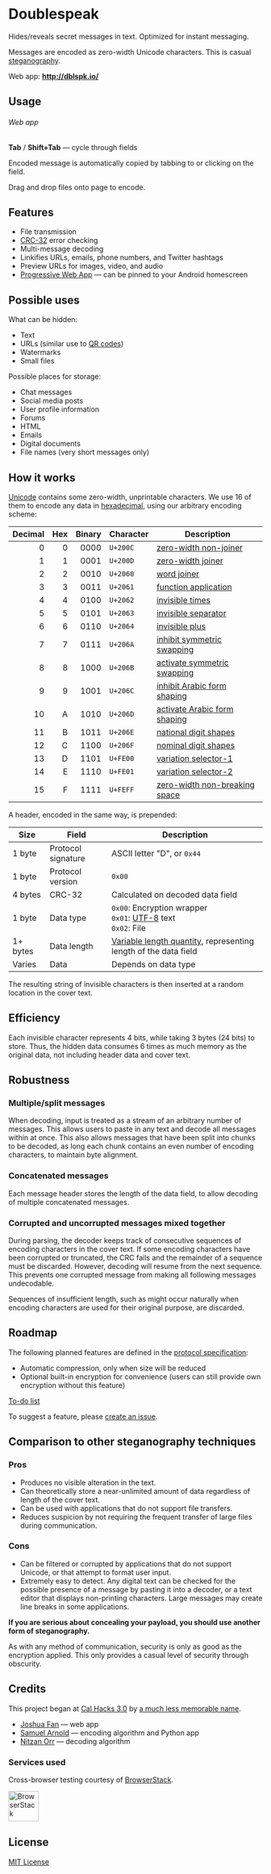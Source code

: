 # Doublespeak

Hides/reveals secret messages in text. Optimized for instant messaging.

Messages are encoded as zero-width Unicode characters. This is casual [steganography](https://en.wikipedia.org/wiki/Steganography).

Web app: __http://dblspk.io/__

## Usage

###### Web app

__Tab__ / __Shift+Tab__ &mdash; cycle through fields

Encoded message is automatically copied by tabbing to or clicking on the field.

Drag and drop files onto page to encode.

## Features

* File transmission
* [CRC-32](https://en.wikipedia.org/wiki/Cyclic_redundancy_check) error checking
* Multi-message decoding
* Linkifies URLs, emails, phone numbers, and Twitter hashtags
* Preview URLs for images, video, and audio
* [Progressive Web App](https://developers.google.com/web/progressive-web-apps/) &mdash; can be pinned to your Android homescreen

## Possible uses

What can be hidden:

* Text
* URLs (similar use to [QR codes](https://en.wikipedia.org/wiki/QR_code))
* Watermarks
* Small files

Possible places for storage:

* Chat messages
* Social media posts
* User profile information
* Forums
* HT⁢⁢‌‌⁮⁯︁⁮︀⁢⁠⁣‌‍‍⁡⁣⁬⁤﻿⁪⁣⁠⁪⁪⁠⁤⁣⁠‌⁪‌⁪⁠⁤⁣⁪⁢⁪⁢⁪⁬⁠‌⁤⁪⁤﻿⁤﻿⁤⁢⁠︁ML
* Emails
* Digital documents
* File names (very short messages only)

## How it works

[Unicode](https://en.wikipedia.org/wiki/Unicode) contains some zero-width, unprintable characters. We use 16 of them to encode any data in [hexadecimal](https://en.wikipedia.org/wiki/Hexadecimal), using our arbitrary encoding scheme:

| Decimal | Hex | Binary | Character | Description |
| -------:| ---:| ------:| --------- | ----------- |
|    0    |  0  |  0000  | `U+200C`  | [zero-width non-joiner](https://en.wikipedia.org/wiki/Zero-width_non-joiner) |
|    1    |  1  |  0001  | `U+200D`  | [zero-width joiner](https://en.wikipedia.org/wiki/Zero-width_joiner) |
|    2    |  2  |  0010  | `U+2060`  | [word joiner](https://en.wikipedia.org/wiki/Word_joiner) |
|    3    |  3  |  0011  | `U+2061`  | [function application](https://codepoints.net/U+2061) |
|    4    |  4  |  0100  | `U+2062`  | [invisible times](https://codepoints.net/U+2062) |
|    5    |  5  |  0101  | `U+2063`  | [invisible separator](https://codepoints.net/U+2063) |
|    6    |  6  |  0110  | `U+2064`  | [invisible plus](https://codepoints.net/U+2064) |
|    7    |  7  |  0111  | `U+206A`  | [inhibit symmetric swapping](https://codepoints.net/U+206A) |
|    8    |  8  |  1000  | `U+206B`  | [activate symmetric swapping](https://codepoints.net/U+206B) |
|    9    |  9  |  1001  | `U+206C`  | [inhibit Arabic form shaping](https://codepoints.net/U+206C) |
|   10    |  A  |  1010  | `U+206D`  | [activate Arabic form shaping](https://codepoints.net/U+206D) |
|   11    |  B  |  1011  | `U+206E`  | [national digit shapes](https://codepoints.net/U+206E) |
|   12    |  C  |  1100  | `U+206F`  | [nominal digit shapes](https://codepoints.net/U+206F) |
|   13    |  D  |  1101  | `U+FE00`  | [variation selector-1](https://en.wikipedia.org/wiki/Variation_Selectors_(Unicode_block)) |
|   14    |  E  |  1110  | `U+FE01`  | [variation selector-2](https://en.wikipedia.org/wiki/Variation_Selectors_(Unicode_block)) |
|   15    |  F  |  1111  | `U+FEFF`  | [zero-width non-breaking space](https://en.wikipedia.org/wiki/Byte_order_mark) |

A header, encoded in the same way, is prepended:

| Size | Field | Description |
| ---- | ----- | ----------- |
| 1 byte | Protocol signature | ASCII letter "D", or ```0x44``` |
| 1 byte | Protocol version | ```0x00``` |
| 4 bytes | CRC-32 | Calculated on decoded data field |
| 1 byte | Data type | ```0x00```: Encryption wrapper<br>```0x01```: [UTF-8](https://en.wikipedia.org/wiki/UTF-8) text<br>```0x02```: File |
| 1+ bytes | Data length | [Variable length quantity](https://en.wikipedia.org/wiki/Variable-length_quantity), representing length of the data field |
| Varies | Data | Depends on data type |

The resulting string of invisible characters is then inserted at a random location in the cover text.

## Efficiency

Each invisible character represents 4 bits, while taking 3 bytes (24 bits) to store. Thus, the hidden data consumes 6 times as much memory as the original data, not including header data and cover text.

## Robustness

### Multiple/split messages

When decoding, input is treated as a stream of an arbitrary number of messages. This allows users to paste in any text and decode all messages within at once. This also allows messages that have been split into chunks to be decoded, as long each chunk contains an even number of encoding characters, to maintain byte alignment.

### Concatenated messages

Each message header stores the length of the data field, to allow decoding of multiple concatenated messages.

### Corrupted and uncorrupted messages mixed together

During parsing, the decoder keeps track of consecutive sequences of encoding characters in the cover text. If some encoding characters have been corrupted or truncated, the CRC fails and the remainder of a sequence must be discarded. However, decoding will resume from the next sequence. This prevents one corrupted message from making all following messages undecodable.

Sequences of insufficient length, such as might occur naturally when encoding characters are used for their original purpose, are discarded.

## Roadmap

The following planned features are defined in the [protocol specification](https://docs.google.com/spreadsheets/d/1sx-kw7LFz4f7Qrtmo68lRi8_msIRVGsvGhiQuWppR4A/):

* Automatic compression, only when size will be reduced
* Optional built-in encryption for convenience (users can still provide own encryption without this feature)

[To-do list](https://github.com/joshuaptfan/doublespeak/projects/1)

To suggest a feature, please [create an issue](https://github.com/joshuaptfan/doublespeak/issues).

## Comparison to other steganography techniques

### Pros

* Produces no visible alteration in the text.
* Can theoretically store a near-unlimited amount of data regardless of length of the cover text.
* Can be used with applications that do not support file transfers.
* Reduces suspicion by not requiring the frequent transfer of large files during communication.

### Cons

* Can be filtered or corrupted by applications that do not support Unicode, or that attempt to format user input.
* Extremely easy to detect. Any digital text can be checked for the possible presence of a message by pasting it into a decoder, or a text editor that displays non-printing characters. Large messages may create line breaks in some applications.

__If you are serious about concealing your payload, you should use another form of steganography.__

As with any method of communication, security is only as good as the encryption applied. This only provides a casual level of security through obscurity.

## Credits

This project began at [Cal Hacks 3.0](https://calhacks3.devpost.com/) by [a much less memorable name](https://devpost.com/software/invisicrypt).

* [Joshua Fan](https://github.com/joshuaptfan) &mdash; web app
* [Samuel Arnold](https://github.com/Grond66) &mdash; encoding algorithm and Python app
* [Nitzan Orr](https://github.com/orrblue) &mdash; decoding algorithm

### Services used

Cross-browser testing courtesy of [BrowserStack](https://www.browserstack.com/).

<a href='https://www.browserstack.com/'><img src='https://camo.githubusercontent.com/88e99a34e43758df088c657ab8b8c87f2950004c/68747470733a2f2f7261776769746875622e636f6d2f45452f6b61726d612d6e672d6a736f6e326a732d70726570726f636573736f722f6d61737465722f62726f77736572737461636b2d6c6f676f2e737667' alt='BrowserStack' height='60px'></a>

## License

[MIT License](https://joshuaptfan.mit-license.org/)
